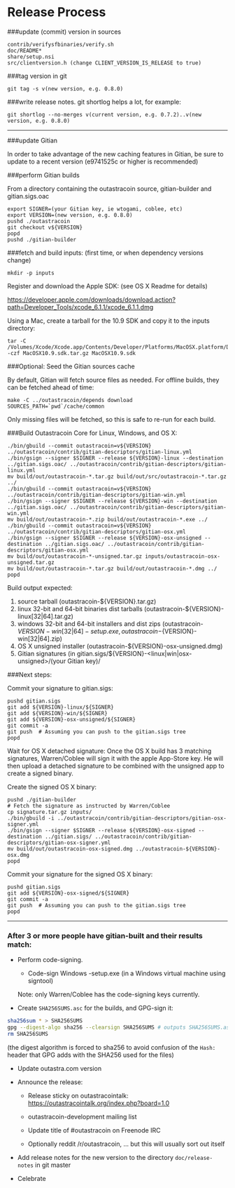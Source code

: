 Release Process
====================

###update (commit) version in sources

	contrib/verifysfbinaries/verify.sh
	doc/README*
	share/setup.nsi
	src/clientversion.h (change CLIENT_VERSION_IS_RELEASE to true)

###tag version in git

	git tag -s v(new version, e.g. 0.8.0)

###write release notes. git shortlog helps a lot, for example:

	git shortlog --no-merges v(current version, e.g. 0.7.2)..v(new version, e.g. 0.8.0)

* * *

###update Gitian

 In order to take advantage of the new caching features in Gitian, be sure to update to a recent version (e9741525c or higher is recommended)

###perform Gitian builds

 From a directory containing the outastracoin source, gitian-builder and gitian.sigs.oac
  
    export SIGNER=(your Gitian key, ie wtogami, coblee, etc)
	export VERSION=(new version, e.g. 0.8.0)
	pushd ./outastracoin
	git checkout v${VERSION}
	popd
	pushd ./gitian-builder

###fetch and build inputs: (first time, or when dependency versions change)

	mkdir -p inputs

 Register and download the Apple SDK: (see OS X Readme for details)

 https://developer.apple.com/downloads/download.action?path=Developer_Tools/xcode_6.1.1/xcode_6.1.1.dmg

 Using a Mac, create a tarball for the 10.9 SDK and copy it to the inputs directory:

	tar -C /Volumes/Xcode/Xcode.app/Contents/Developer/Platforms/MacOSX.platform/Developer/SDKs/ -czf MacOSX10.9.sdk.tar.gz MacOSX10.9.sdk

###Optional: Seed the Gitian sources cache

  By default, Gitian will fetch source files as needed. For offline builds, they can be fetched ahead of time:

	make -C ../outastracoin/depends download SOURCES_PATH=`pwd`/cache/common

  Only missing files will be fetched, so this is safe to re-run for each build.

###Build Outastracoin Core for Linux, Windows, and OS X:

	./bin/gbuild --commit outastracoin=v${VERSION} ../outastracoin/contrib/gitian-descriptors/gitian-linux.yml
	./bin/gsign --signer $SIGNER --release ${VERSION}-linux --destination ../gitian.sigs.oac/ ../outastracoin/contrib/gitian-descriptors/gitian-linux.yml
	mv build/out/outastracoin-*.tar.gz build/out/src/outastracoin-*.tar.gz ../
	./bin/gbuild --commit outastracoin=v${VERSION} ../outastracoin/contrib/gitian-descriptors/gitian-win.yml
	./bin/gsign --signer $SIGNER --release ${VERSION}-win --destination ../gitian.sigs.oac/ ../outastracoin/contrib/gitian-descriptors/gitian-win.yml
	mv build/out/outastracoin-*.zip build/out/outastracoin-*.exe ../
	./bin/gbuild --commit outastracoin=v${VERSION} ../outastracoin/contrib/gitian-descriptors/gitian-osx.yml
	./bin/gsign --signer $SIGNER --release ${VERSION}-osx-unsigned --destination ../gitian.sigs.oac/ ../outastracoin/contrib/gitian-descriptors/gitian-osx.yml
	mv build/out/outastracoin-*-unsigned.tar.gz inputs/outastracoin-osx-unsigned.tar.gz
	mv build/out/outastracoin-*.tar.gz build/out/outastracoin-*.dmg ../
	popd
  Build output expected:

  1. source tarball (outastracoin-${VERSION}.tar.gz)
  2. linux 32-bit and 64-bit binaries dist tarballs (outastracoin-${VERSION}-linux[32|64].tar.gz)
  3. windows 32-bit and 64-bit installers and dist zips (outastracoin-${VERSION}-win[32|64]-setup.exe, outastracoin-${VERSION}-win[32|64].zip)
  4. OS X unsigned installer (outastracoin-${VERSION}-osx-unsigned.dmg)
  5. Gitian signatures (in gitian.sigs/${VERSION}-<linux|win|osx-unsigned>/(your Gitian key)/

###Next steps:

Commit your signature to gitian.sigs:

	pushd gitian.sigs
	git add ${VERSION}-linux/${SIGNER}
	git add ${VERSION}-win/${SIGNER}
	git add ${VERSION}-osx-unsigned/${SIGNER}
	git commit -a
	git push  # Assuming you can push to the gitian.sigs tree
	popd

  Wait for OS X detached signature:
	Once the OS X build has 3 matching signatures, Warren/Coblee will sign it with the apple App-Store key.
	He will then upload a detached signature to be combined with the unsigned app to create a signed binary.

  Create the signed OS X binary:

	pushd ./gitian-builder
	# Fetch the signature as instructed by Warren/Coblee
	cp signature.tar.gz inputs/
	./bin/gbuild -i ../outastracoin/contrib/gitian-descriptors/gitian-osx-signer.yml
	./bin/gsign --signer $SIGNER --release ${VERSION}-osx-signed --destination ../gitian.sigs/ ../outastracoin/contrib/gitian-descriptors/gitian-osx-signer.yml
	mv build/out/outastracoin-osx-signed.dmg ../outastracoin-${VERSION}-osx.dmg
	popd

Commit your signature for the signed OS X binary:

	pushd gitian.sigs
	git add ${VERSION}-osx-signed/${SIGNER}
	git commit -a
	git push  # Assuming you can push to the gitian.sigs tree
	popd

-------------------------------------------------------------------------

### After 3 or more people have gitian-built and their results match:

- Perform code-signing.

    - Code-sign Windows -setup.exe (in a Windows virtual machine using signtool)

  Note: only Warren/Coblee has the code-signing keys currently.

- Create `SHA256SUMS.asc` for the builds, and GPG-sign it:
```bash
sha256sum * > SHA256SUMS
gpg --digest-algo sha256 --clearsign SHA256SUMS # outputs SHA256SUMS.asc
rm SHA256SUMS
```
(the digest algorithm is forced to sha256 to avoid confusion of the `Hash:` header that GPG adds with the SHA256 used for the files)

- Update outastra.com version

- Announce the release:

  - Release sticky on outastracointalk: https://outastracointalk.org/index.php?board=1.0

  - outastracoin-development mailing list

  - Update title of #outastracoin on Freenode IRC

  - Optionally reddit /r/outastracoin, ... but this will usually sort out itself

- Add release notes for the new version to the directory `doc/release-notes` in git master

- Celebrate 
